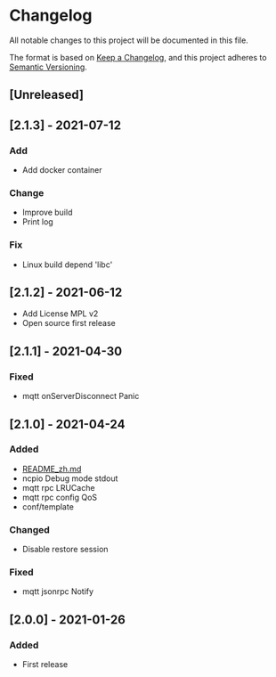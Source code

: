 # Changelog

All notable changes to this project will be documented in this file.

The format is based on [Keep a Changelog](https://keepachangelog.com/en/1.0.0/),
and this project adheres to [Semantic Versioning](https://semver.org/spec/v2.0.0.html).

## [Unreleased]

## [2.1.3] - 2021-07-12

### Add

* Add docker container

### Change

* Improve build
* Print log

### Fix

* Linux build depend 'libc'

## [2.1.2] - 2021-06-12

* Add License MPL v2
* Open source first release

## [2.1.1] - 2021-04-30

### Fixed

* mqtt onServerDisconnect Panic

## [2.1.0] - 2021-04-24

### Added

* [README_zh.md](README_zh.md)
* ncpio Debug mode stdout
* mqtt rpc LRUCache
* mqtt rpc config QoS
* conf/template

### Changed

* Disable restore session

### Fixed

* mqtt jsonrpc Notify

## [2.0.0] - 2021-01-26

### Added

* First release


